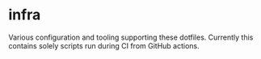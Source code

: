 # infra

Various configuration and tooling supporting these dotfiles. Currently this contains solely scripts run during CI from GitHub actions.
